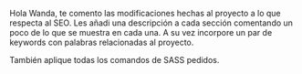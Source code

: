 Hola Wanda, te comento las modificaciones hechas al proyecto a lo que respecta al SEO.
Les añadi una descripción a cada sección comentando un poco de lo que se muestra en cada una.
A su vez incorpore un par de keywords con palabras relacionadas al proyecto.

También aplique todas los comandos de SASS pedidos.